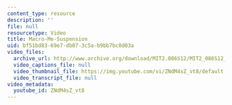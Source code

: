 ```yaml
---
content_type: resource
description: ''
file: null
resourcetype: Video
title: Macro-Me-Suspension
uid: bf51bd83-69e7-db07-3c5a-b9bb7bc0d03a
video_files:
  archive_url: http://www.archive.org/download/MIT2.086S12/MIT2_086S12_unit4_susp_300k.mp4
  video_captions_file: null
  video_thumbnail_file: https://img.youtube.com/vi/ZNdM4sZ_vt8/default.jpg
  video_transcript_file: null
video_metadata:
  youtube_id: ZNdM4sZ_vt8
---
```

